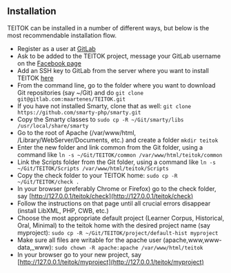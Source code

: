 ## Installation

TEITOK can be installed in a number of different ways, but below is the most recommendable installation flow.

* Register as a user at [GitLab](https://gitlab.com/users/sign_in)
* Ask to be added to the TEITOK project, message your GitLab username on the [Facebook page](https://www.facebook.com/maartenes) 
* Add an SSH key to GitLab from the server where you want to install TEITOK [here](https://gitlab.com/profile/keys)
* From the command line, go to the folder where you want to download Git repositories (say ~/Git) and do `git clone git@gitlab.com:maartenes/TEITOK.git`
* If you have not installed Smarty, clone that as well: `git clone https://github.com/smarty-php/smarty.git`
* Copy the Smarty classes to `sudo cp -R ~/Git/smarty/libs /usr/local/share/smarty`
* Go to the root of Apache (/var/www/html, /Library/WebServer/Documents, etc.) and create a folder `mkdir teitok`
* Enter the new folder and link common from the Git folder, using a command like `ln -s ~/Git/TEITOK/common /var/www/html/teitok/common`
* Link the Scripts folder from the Git folder, using a command like `ln -s ~/Git/TEITOK/Scripts /var/www/html/teitok/Scripts`
* Copy the check folder to your TEITOK home: `sudo cp -R ~/Git/TEITOK/check .`
* In your browser (preferably Chrome or Firefox) go to the check folder, say [http://127.0.0.1/teitok/check](http://127.0.0.1/teitok/check)
* Follow the instructions on that page until all crucial errors disappear (install LibXML, PHP, CWB, etc.)
* Choose the most appropriate default project (Learner Corpus, Historical, Oral, Minimal) to the teitok home with the desired project name (say myproject): `sudo cp -R ~/Git/TEITOK/project/default-hist myproject`
* Make sure all files are writable for the apache user (apache,www,www-data,_www): `sudo chown -R apache:apache /var/www/html/teitok`
* In your browser go to your new project, say [http://127.0.0.1/teitok/myproject](http://127.0.0.1/teitok/myproject)
